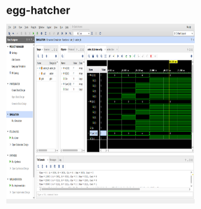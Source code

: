 # egg-hatcher

<img align="center" height="480" src="https://github.com/guusebumps/digital-circuits-assignment-1/blob/main/Screenshot_3.png"/>

